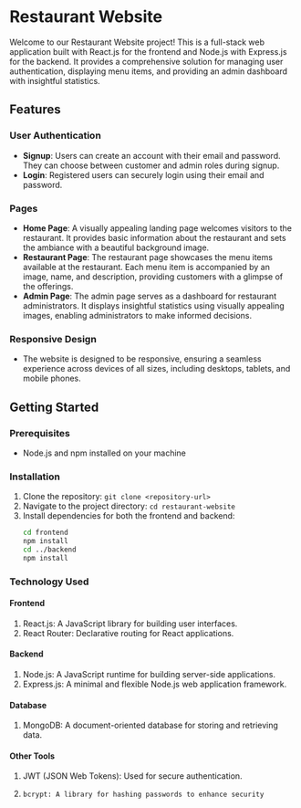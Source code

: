 # Restaurant Website

Welcome to our Restaurant Website project! This is a full-stack web application built with React.js for the frontend and Node.js with Express.js for the backend. It provides a comprehensive solution for managing user authentication, displaying menu items, and providing an admin dashboard with insightful statistics.

## Features

### User Authentication
- **Signup**: Users can create an account with their email and password. They can choose between customer and admin roles during signup.
- **Login**: Registered users can securely login using their email and password.

### Pages
- **Home Page**: A visually appealing landing page welcomes visitors to the restaurant. It provides basic information about the restaurant and sets the ambiance with a beautiful background image.
- **Restaurant Page**: The restaurant page showcases the menu items available at the restaurant. Each menu item is accompanied by an image, name, and description, providing customers with a glimpse of the offerings.
- **Admin Page**: The admin page serves as a dashboard for restaurant administrators. It displays insightful statistics using visually appealing images, enabling administrators to make informed decisions.

### Responsive Design
- The website is designed to be responsive, ensuring a seamless experience across devices of all sizes, including desktops, tablets, and mobile phones.

## Getting Started

### Prerequisites
- Node.js and npm installed on your machine

### Installation
1. Clone the repository: `git clone <repository-url>`
2. Navigate to the project directory: `cd restaurant-website`
3. Install dependencies for both the frontend and backend:
   ```bash
   cd frontend
   npm install
   cd ../backend
   npm install

### Technology Used

#### Frontend
1. React.js: A JavaScript library for building user interfaces.
2. React Router: Declarative routing for React applications.

#### Backend
1. Node.js: A JavaScript runtime for building server-side applications.
2. Express.js: A minimal and flexible Node.js web application framework.

#### Database
1. MongoDB: A document-oriented database for storing and retrieving data.

#### Other Tools
1. JWT (JSON Web Tokens): Used for secure authentication.
2.     bcrypt: A library for hashing passwords to enhance security


